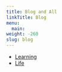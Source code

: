```yaml
---
title: Blog and All
linkTitle: Blog
menu:
  main:
weight: -260
slug: blog
---
```


- [Learning](learning/)
- [Life](life/)
